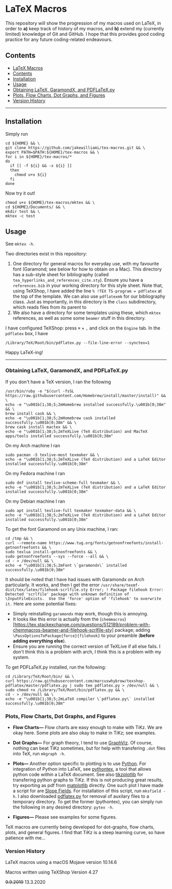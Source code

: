 # LaTeX Macros

This repository will show the progression of my macros used on LaTeX, in order to **a)** keep track of history of my macros, and **b)** extend my (currently limited) knowledge of Git and GitHub.  I hope that this provides good coding practice for any future coding-related endeavours.


## Contents

- [LaTeX Macros](#latex-macros)
- [Contents](#contents)
- [Installation](#installation)
- [Usage](#usage)
- [Obtaining LaTeX, GaramondX, and PDFLaTeX.py](#obtaining-latex-garamondx-and-pdflatex.py)
- [Plots, Flow Charts, Dot Graphs, and Figures](#plots-flow-charts-dot-graphs-and-figures)
- [Version History](#version-history)

---

## Installation
Simply run
```
cd ${HOME} && \
git clone https://github.com/jakewilliami/tex-macros.git && \
export PATH=$PATH:${HOME}/tex-macros && \
for i in ${HOME}/tex-macros/*
do
  if [[ -f ${i} && -x ${i} ]]
  then
    chmod u+x ${i}
  fi
done
```

Now try it out!
```
chmod u+x ${HOME}/tex-macros/mktex && \
cd ${HOME}/Documents/ && \
mkdir test && \
mktex -c test
```

## Usage
See `mktex -h`.

Two directories exist in this repository:

1) One directory for general macros for everyday use, with my favourite font (Garamond; see below for how to obtain on a Mac).  This directory has a sub-style sheet for bibliography (called `tea_hyperlinks_and_references_cite.sty`).  Ensure you have a `references.bib` in your working directory for this style sheet.  Note that, using TeXShop, I have added the line `% !TEX TS-program = pdflatex` at the top of the template.  We can also use `pdflatexmk` for our bibliography class.  Just as importantly, in this directory is the `class` subdirectory, which reads files from its parent to
2) We also have a directory for some templates using these, which `mktex` references, as well as some some `beamer` stuff in this directory.

I have configured TeXShop: press `⌘` + `,` and click on the `Engine` tab.  In the `pdflatex` box, I have
```
/Library/TeX/Root/bin/pdflatex.py --file-line-error --synctex=1
```

Happy LaTeX-ing!

---

### Obtaining LaTeX, GaramondX, and PDFLaTeX.py

If you don't have a TeX version, I ran the following
```
/usr/bin/ruby -e "$(curl -fsSL https://raw.githubusercontent.com/Homebrew/install/master/install)" && \
echo -e "\u001b[1;38;5;2mHomebrew installed successfully.\u001b[0;38m" && \
brew install cask && \
echo -e "\u001b[1;38;5;2mHomebrew cask installed successfully.\u001b[0;38m" && \
brew cask install mactex && \
echo -e "\u001b[1;38;5;2mTeXLive (TeX distribution) and MacTeX apps/tools installed successfully.\u001b[0;38m"
```

On my Arch machine I ran
```
sudo pacman -S texlive-most texmaker && \
echo -e "\u001b[1;38;5;2mTeXLive (TeX distribution) and a LaTeX Editor installed successfully.\u001b[0;38m"
```

On my Fedora machine I ran
```
sudo dnf install texlive-scheme-full texmaker && \
echo -e "\u001b[1;38;5;2mTeXLive (TeX distribution) and a LaTeX Editor installed successfully.\u001b[0;38m"
```

On my Debian machine I ran
```
sudo apt install texlive-full texmaker texmaker-data && \
echo -e "\u001b[1;38;5;2mTeXLive (TeX distribution) and a LaTeX Editor installed successfully.\u001b[0;38m"
```

To get the font Garamond on any Unix machine, I ran:
```
cd /tmp && \
curl --remote-name https://www.tug.org/fonts/getnonfreefonts/install-getnonfreefonts && \
sudo texlua install-getnonfreefonts && \
sudo getnonfreefonts --sys --force --all && \
cd - > /dev/null && \
echo -e "\u001b[1;38;5;2mFont \`garamondx\` installed successfully.\u001b[0;38m"
```
It should be noted that I have had issues with Garamondx on Arch particularly.  It works, and then I get the error `/usr/share/texmf-dist/tex/latex/filehook-scrlfile.sty Error; ! Package filehook Error: Detected 'scrlfile' package with unknown definition of \InputFileExists.  Use the 'force' option of 'filehook' to overwrite it.`  Here are some potential fixes:
- Simply reinstalling `garamondx` may work, though this is annoying.  
- It looks like this error is actually from the (`chemmacros`)[https://tex.stackexchange.com/questions/512189/problem-with-chemmacros-beamer-and-filehook-scrlfile-sty] package; adding `\PassOptionsToPackage{force}{filehook}` to your preamble (**before adding everything else**).  
- Ensure you are running the correct version of TeXLive if all else fails.
I don't think this is a problem with arch, I think this is a problem with my system. 

To get PDFLaTeX.py installed, run the following:
```
cd /Library/TeX/Root/bin/ && \
curl https://raw.githubusercontent.com/marcuswhybrow/texshop-pdflatex/master/pdflatex.py | sudo tee pdflatex.py > /dev/null && \
sudo chmod +x /Library/TeX/Root/bin/pdflatex.py && \
cd - > /dev/null && \
echo -e "\u001b[1;38;5;2mLaTeX compiler \`pdflatex.py\` installed successfully.\u001b[0;38m"
```

### Plots, Flow Charts, Dot Graphs, and Figures

 - **Flow Charts&mdash;**
 Flow charts are easy enough to make with TiKz.  We are okay here.  Some plots are also okay to make in TiKz; see examples.

 - **Dot Graphs&mdash;**
 For graph theory, I tend to use [GraphViz](https://www.graphviz.org/).  Of course, nothing can beat TiKz sometimes, but for help with transfering `.dot` files into TeX, run `mkgraph -h`.

 - **Plots&mdash;**
 Another option specific to plotting is to use [Python](https://www.python.org/).  For integration of Python into LaTeX, see [pythontex](https://github.com/gpoore/pythontex/), a tool that allows python code *within* a LaTeX document.  See also [tikzplotlib](https://github.com/nschloe/tikzplotlib) for transfering python graphs to TiKz.  If this is not producing great results, try exporting as pdf from [matplotlib](https://matplotlib.org/tutorials/text/pgf.html) directly.
 One such plot I have made a script for are [Slope Fields](https://www.wikiwand.com/en/Slope_field).  For installation of this script, run `mksfield -h`.  I also downloaded [pdflatex.py](https://github.com/marcuswhybrow/texshop-pdflatex) for removal of auxilary files to a temporary directory.  To get the former (pythontex), you can simply run the following in any desired directory: `pytex -h`.
 
 - **Figures&mdash;**
 Please see examples for some figures.
 
 
 TeX macros are currently being developed for dot-graphs, flow charts, plots, and general figures.  I find that TiKz is a steep learning curve, so have patience with me...

### Version History

LaTeX macros using a macOS Mojave version 10.14.6 

Macros written using TeXShop Version 4.27

~~9.9.2019~~ 13.3.2020
